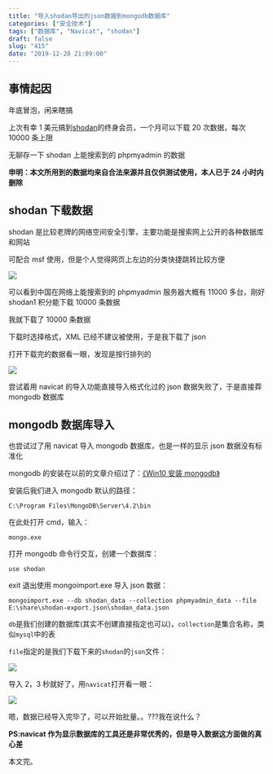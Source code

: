 ```yaml
---
title: "导入shodan导出的json数据到mongodb数据库"
categories: ["安全技术"]
tags: ["数据库", "Navicat", "shodan"]
draft: false
slug: "415"
date: "2019-12-28 21:09:00"
---
```


## 事情起因

年底冒泡，闲来瞎搞

上次有幸 1 美元搞到[shodan][1]的终身会员，一个月可以下载 20 次数据，每次 10000 条上限

无聊存一下 shodan 上能搜索到的 phpmyadmin 的数据

**申明：本文所用到的数据均来自合法来源并且仅供测试使用，本人已于 24 小时内删除**

## shodan 下载数据

shodan 是比较老牌的网络空间安全引擎，主要功能是搜索网上公开的各种数据库和网站

可配合 msf 使用，但是个人觉得网页上左边的分类快捷跳转比较方便

![][2]

可以看到中国在网络上能搜索到的 phpmyadmin 服务器大概有 11000 多台，刚好 shodan1 积分能下载 10000 条数据

我就下载了 10000 条数据

下载时选择格式，XML 已经不建议被使用，于是我下载了 json

打开下载完的数据看一眼，发现是按行排列的

![][3]

尝试着用 navicat 的导入功能直接导入格式化过的 json 数据失败了，于是直接莽 mongodb 数据库

## mongodb 数据库导入

也尝试过了用 navicat 导入 mongodb 数据库，也是一样的显示 json 数据没有标准化

mongodb 的安装在以前的文章介绍过了：[《Win10 安装 mongodb》][4]

安装后我们进入 mongodb 默认的路径：

    C:\Program Files\MongoDB\Server\4.2\bin

在此处打开 cmd，输入：

    mongo.exe

打开 mongodb 命令行交互，创建一个数据库：

    use shodan

exit 退出使用 mongoimport.exe 导入 json 数据：

    mongoimport.exe --db shodan_data --collection phpmyadmin_data --file E:\share\shodan-export.json\shodan_data.json

`db`是我们创建的数据库(其实不创建直接指定也可以)，`collection`是集合名称，类似`mysql`中的表

`file`指定的是我们下载下来的`shodan`的`json`文件：

![][5]

导入 2，3 秒就好了，用`navicat`打开看一眼：

![][6]

嗯，数据已经导入完毕了，可以开始批量。。???我在说什么？

**PS:navicat 作为显示数据库的工具还是非常优秀的，但是导入数据这方面做的真心差**

本文完。

[1]: https://www.shodan.io/
[2]: https://img.soapffz.com/archives_img/2019/12/28/archives_20191228_211626.png
[3]: https://img.soapffz.com/archives_img/2019/12/28/archives_20191228_212153.png
[4]: https://soapffz.com/92.html
[5]: https://img.soapffz.com/archives_img/2019/12/28/archives_20191228_222624.png
[6]: https://img.soapffz.com/archives_img/2019/12/28/archives_20191228_223527.png
